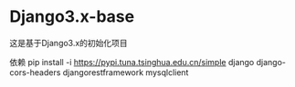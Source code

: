# Django3.x-base
这是基于Django3.x的初始化项目

依赖
pip install -i https://pypi.tuna.tsinghua.edu.cn/simple django django-cors-headers djangorestframework mysqlclient

